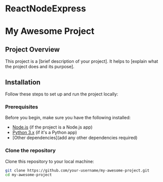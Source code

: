 # ReactNodeExpress

# My Awesome Project

## Project Overview

This project is a [brief description of your project]. It helps to [explain what the project does and its purpose].

## Installation

Follow these steps to set up and run the project locally:

### Prerequisites

Before you begin, make sure you have the following installed:

- [Node.js](https://nodejs.org/) (if the project is a Node.js app)
- [Python 3.x](https://www.python.org/) (if it's a Python app)
- [Other dependencies](add any other dependencies required)

### Clone the repository

Clone this repository to your local machine:

```bash
git clone https://github.com/your-username/my-awesome-project.git
cd my-awesome-project

